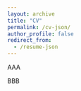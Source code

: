 ```yaml
---
layout: archive
title: "CV"
permalink: /cv-json/
author_profile: false
redirect_from:
  - /resume-json
---
```



AAA

BBB
